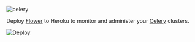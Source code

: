 ![celery](https://cloud.githubusercontent.com/assets/83319/7286888/a74b4abc-e91d-11e4-989a-52718c4bd92f.jpg)

Deploy [Flower](https://github.com/mher/flower/) to Heroku to monitor and administer your [Celery](http://www.celeryproject.org/) clusters.

[![Deploy](https://www.herokucdn.com/deploy/button.png)](https://heroku.com/deploy)

